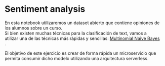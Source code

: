 # Sentiment analysis

En esta notebook utilizaremos un dataset abierto que contiene opiniones de los alumnos sobre un curso.  
Si bien existen muchas técnicas para la clasificación de text, vamos a utilizar una de las técnicas más rápidas y sencillas: <a href='https://scikit-learn.org/stable/modules/generated/sklearn.naive_bayes.MultinomialNB.html'> Multinomial Naive Bayes </a>. 

El objetivo de este ejercicio es crear de forma rápida un microservicio que permita consumir dicho modelo utilizando una arquitectura serverless. 